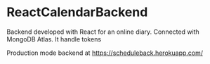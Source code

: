 # ReactCalendarBackend
Backend developed with React for an online diary. Connected with MongoDB Atlas. It handle tokens

Production mode backend at https://scheduleback.herokuapp.com/
